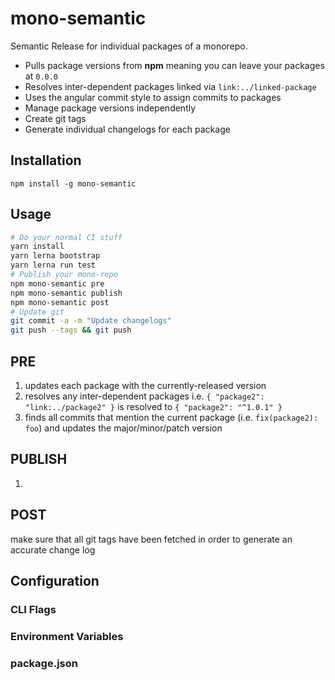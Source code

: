 # mono-semantic
Semantic Release for individual packages of a monorepo.

- Pulls package versions from __npm__ meaning you can leave your packages at `0.0.0`
- Resolves inter-dependent packages linked via `link:../linked-package`
- Uses the angular commit style to assign commits to packages
- Manage package versions independently
- Create git tags
- Generate individual changelogs for each package

## Installation
```
npm install -g mono-semantic
```

## Usage
```bash
# Do your normal CI stuff
yarn install
yarn lerna bootstrap
yarn lerna run test
# Publish your mono-repo
npm mono-semantic pre
npm mono-semantic publish
npm mono-semantic post
# Update git
git commit -a -m "Update changelogs"
git push --tags && git push
```

## PRE
1. updates each package with the currently-released version
2. resolves any inter-dependent packages i.e. `{ "package2": "link:../package2" }` is resolved to `{ "package2": "^1.0.1" }`
3. finds all commits that mention the current package (i.e. `fix(package2): foo`) and updates the major/minor/patch version

## PUBLISH
1.

## POST
make sure that all git tags have been fetched in order to generate an accurate change log

## Configuration
### CLI Flags

### Environment Variables

### package.json
